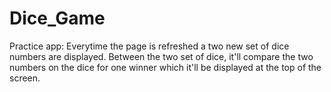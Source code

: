 # Dice_Game
Practice app: Everytime the page is refreshed a two new set of dice numbers are displayed. 
Between the two set of dice, it'll compare the two numbers on the dice for one winner which it'll be displayed at the top of the screen.
